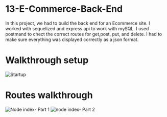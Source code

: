 # 13-E-Commerce-Back-End

In this project, we had to build the back end for an Ecommerce site. I worked with sequelized and express api to work with mySQL. I used postmand to chect the correct routes for get,post, put, and delete. I had to make sure everything was displayed correctly as a json format.

# Walkthrough setup 

![Startup](https://user-images.githubusercontent.com/85507148/130040809-d4469bc6-b117-4f71-97f7-a50f0dc24e30.gif)

# Routes walkthrough

![Node index- Part 1](https://user-images.githubusercontent.com/85507148/130040844-f8c5ee1c-bea2-4624-8222-cf7de9a0f04f.gif)
![node index- Part 2](https://user-images.githubusercontent.com/85507148/130040855-057ea4c1-fa3d-4b1d-888f-0a2d93ba0ac8.gif)


